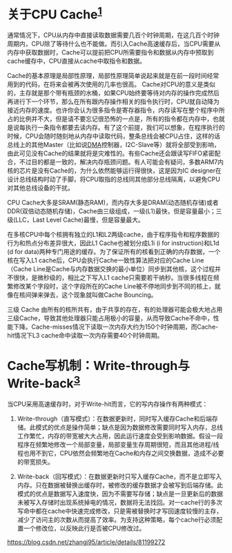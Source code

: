 # 关于CPU Cache<sup>[1](https://blog.csdn.net/zhangj95/article/details/81199272#fn1)</sup>

通常情况下，CPU从内存中直接读取数据需要几百个时钟周期，在这几百个时钟周期内，CPU除了等待什么也不能做。而引入Cache高速缓存后，当CPU需要从内存中获取数据时，Cache可以提前把CPU所需要指令和数据从内存中预取到cache缓存中，CPU直接从cache中取指令和数据。

Cache的基本原理是局部性原理，局部性原理简单说起来就是在前一段时间经常用到的代码，在将来会被再次使用的几率也很高。
Cache对CPU的意义是类似的，主存就是那个带有瓶颈的水桶，如果CPU始终要等待对内存的操作完成然后再进行下一个环节，那么在所有跟内存操作相关的指令执行时，CPU就自动降为接近内存的速度。也许你会认为很多指令是寄存器指令，内存读写在整个程序中所占的比例并不大，但是请不要忘记很恐怖的一点是，所有的指令都在内存中，也就是说每执行一条指令都要去读内存。有了这个前提，我们可以想象，在程序执行的时候，CPU会随时随刻地从内存中读取代码，整条总线会被CPU占住，这样的话总线上的其他Master（比如说[DMA](https://so.csdn.net/so/search?q=DMA&spm=1001.2101.3001.7020)控制器，I2C-Slave等）就将全部受到影响，由此可见没有Cache的结果就将是灾难性的。有些Cache还会跟读写FIFO紧密配合，不过目的都是一致的，解决内存瓶颈问题。有人可能会有疑问，多数ARM7内核的芯片是没有Cache的，为什么依然能够运行得很快，这是因为IC designer在设计总线结构时动了手脚，将CPU取指的总线同其他部分总线隔离，以避免CPU对其他总线设备的干扰。

CPU Cache大多是SRAM(静态RAM)，而内存大多是DRAM(动态随机存储)或者DDR(双倍动态随机存储)，Cache由三级组成，一级(L1)最快，但是容量最小；三级(LLC，Last Level Cache)最慢，但是容量最大。

在多核CPU中每个核拥有独立的L1和L2两级cache，由于程序指令和程序数据的行为和热点分布差异很大，因此L1 Cache也被划分成L1i (i for instruction)和L1d (d for data)两种专门用途的缓存。为了保证所有的核看到正确的内存数据，一个核在写入L1 cache后，CPU会执行Cache一致性算法把对应的Cache Line（Cache Line是Cache与内存数据交换的最小单位）同步到其他核，这个过程并不很快，是微秒级的，相比之下写入L1 cache只需要若干纳秒。当很多线程在频繁修改某个字段时，这个字段所在的Cache Line被不停地同步到不同的核上，就像在核间弹来弹去，这个现象就叫做Cache Bouncing。

三级 Cache 由所有的核所共有，由于共享的存在，有的处理器可能会极大地占用三级Cache，导致其他处理器只能占用极小的容量，从而导致Cache不命中，性能下降。Cache-misses情况下读取一次内存大约为150个时钟周期，而Cache-hit情况下L3 cache命中读取一次内存需要40个时钟周期。


# Cache写机制：Write-through与Write-back<sup>[3](https://blog.csdn.net/zhangj95/article/details/81199272#fn3)</sup>

当CPU采用高速缓存时，对于Write-hit而言，它的写内存操作有两种模式：

1.  Write-through（直写模式）：在数据更新时，同时写入缓存Cache和后端存储。此模式的优点是操作简单；缺点是因为数据修改需要同时写入内存，总线工作繁忙，内存的带宽被大大占用，因此运行速度会受到影响数据。假设一段程序在频繁地修改一个局部变量，局部变量生存周期很短，而且其他进程/线程也用不到它，CPU依然会频繁地在Cache和内存之间交换数据，造成不必要的带宽损失。

2.  Write-back（回写模式）：在数据更新时只写入缓存Cache，而不是立即写入内存。只在数据被替换出缓存时，被修改的缓存数据才会被写到后端存储。此模式的优点是数据写入速度快，因为不需要写存储；缺点是一旦更新后的数据未被写入存储时出现系统掉电的情况，数据将无法找回。对一cache行的多次写命中都在cache中快速完成修改，只是需被替换时才写回速度较慢的主存，减少了访问主的次数从而提高了效率。为支持这种策略，每个cache行必须配置一个修改位，以反映此行是否被CPU修改过。

https://blog.csdn.net/zhangj95/article/details/81199272
